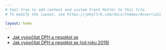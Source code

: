 ```yaml
---
# Feel free to add content and custom Front Matter to this file.
# To modify the layout, see https://jekyllrb.com/docs/themes/#overriding-theme-defaults

layout: home
---
```



- [Jak vypočítat DPH a nesplést se](/jak-vypocitam-zaklad-dane.html)
- [Jak vypočítat DPH a nesplést se (od roku 2019)](/jak-vypocitat-dph-a-nesplest-se-2019.html)

